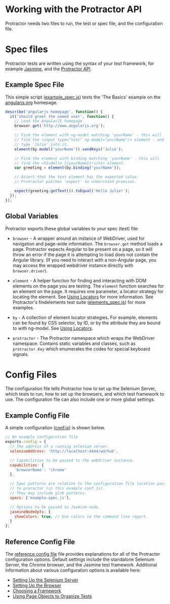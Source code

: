 
Working with the Protractor API
===============================

Protractor needs two files to run, the test or spec file, and the configuration file.

Spec files
==========

Protractor tests  are written using the syntax of your test framework, for example [Jasmine](http://jasmine.github.io/), and the [Protractor API](/docs/api.md).

Example Spec File
-----------------
This simple script ([example_spec.js](/example/example_sped.js)) tests the 'The Basics' example on the [angularjs.org](http://www.angularjs.org) homepage.

```js
describe('angularjs homepage', function() {
  it('should greet the named user', function() {
    // Load the AngularJS homepage.
    browser.get('http://www.angularjs.org');

    // Find the element with ng-model matching 'yourName' - this will
    // find the <input type="text" ng-model="yourName"/> element - and then
    // type 'Julie' into it.
    element(by.model('yourName')).sendKeys('Julie');

    // Find the element with binding matching 'yourName' - this will
    // find the <h1>Hello {{yourName}}!</h1> element.
    var greeting = element(by.binding('yourName'));

    // Assert that the text element has the expected value.
    // Protractor patches 'expect' to understand promises.

    expect(greeting.getText()).toEqual('Hello Julie!');
  });
});
```

Global Variables
----------------

Protractor exports these global variables to your spec (test) file:

 - `browser` - A wrapper around an instance of WebDriver, used for navigation and page-wide information. The `browser.get` method loads a page. Protractor expects Angular to be present on a page, so it will throw an error if the page it is attempting to load does not contain the Angular library. (If you need to interact with a non-Angular page, you may access the wrapped webdriver instance directly with `browser.driver`).

 - `element` - A helper function for finding and interacting with DOM elements on the page you are testing. The `element` function searches for an element on the page. It requires one parameter, a locator strategy for locating the element. See [Using Locators](/docs/locators.md) for more information. See Protractor's findelements test suite ([elements_spec.js](/spec/basic/elements_spec.js)) for more examples.

 - `by` - A collection of element locator strategies. For example, elements can be found by CSS selector, by ID, or by the attribute they are bound to with ng-model. See [Using Locators](/docs/locators.md).

 - `protractor` - The Protractor namespace which wraps the WebDriver namespace. Contains static variables and classes, such as `protractor.Key` which enumerates the codes for special keyboard signals.


Config Files
============

The configuration file tells Protractor how to set up the Selenium Server, which tests to run, how to set up the browsers, and which test framework to use. The configuration file can also include one or more global settings.

Example Config File
-------------------

A simple configuration ([conf.js](/example)) is shown below.
```js
// An example configuration file
exports.config = {
  // The address of a running selenium server.
  seleniumAddress: 'http://localhost:4444/wd/hub',

  // Capabilities to be passed to the webdriver instance.
  capabilities: {
    'browserName': 'chrome'
  },

  // Spec patterns are relative to the configuration file location passed
  // to proractor (in this example conf.js).
  // They may include glob patterns.
  specs: ['example-spec.js'],

  // Options to be passed to Jasmine-node.
  jasmineNodeOpts: {
    showColors: true, // Use colors in the command line report.
  }
};
```

Reference Config File
---------------------

The [reference config file](/docs/referenceConf.js) file provides explanations for all of the Protractor configuration options. Default settings include the standalone Selenium Server, the Chrome browser, and the Jasmine test framework. Additional information about various configuration options is available here:

 - [Setting Up the Selenium Server](/docs/server-setup.md)
 - [Setting Up the Browser](/docs/browser-setup.md)
 - [Choosing a Framework](/docs/frameworks.md)
 - [Using Page Objects to Organize Tests](/docs/page-objects.md)
